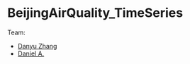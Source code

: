 # BeijingAirQuality_TimeSeries

Team:

- [Danyu Zhang](https://github.com/danyuz)
- [Daniel A.](https://github.com/dreth1)

